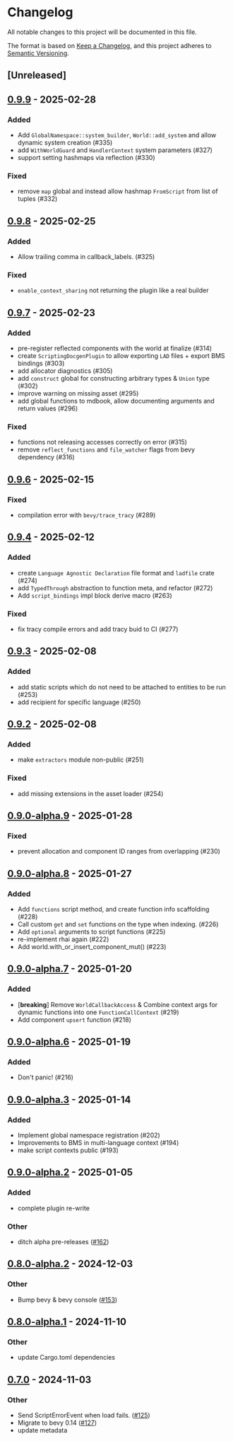 # Changelog

All notable changes to this project will be documented in this file.

The format is based on [Keep a Changelog](https://keepachangelog.com/en/1.0.0/),
and this project adheres to [Semantic Versioning](https://semver.org/spec/v2.0.0.html).

## [Unreleased]

## [0.9.9](https://github.com/makspll/bevy_mod_scripting/compare/bevy_mod_scripting_core-v0.9.8...bevy_mod_scripting_core-v0.9.9) - 2025-02-28

### Added

- Add `GlobalNamespace::system_builder`, `World::add_system` and allow dynamic system creation (#335)
- add `WithWorldGuard` and `HandlerContext` system parameters (#327)
- support setting hashmaps via reflection (#330)

### Fixed

- remove `map` global and instead allow hashmap `FromScript` from list of tuples (#332)

## [0.9.8](https://github.com/makspll/bevy_mod_scripting/compare/bevy_mod_scripting_core-v0.9.7...bevy_mod_scripting_core-v0.9.8) - 2025-02-25

### Added

- Allow trailing comma in callback_labels. (#325)

### Fixed

- `enable_context_sharing` not returning the plugin like a real builder

## [0.9.7](https://github.com/makspll/bevy_mod_scripting/compare/bevy_mod_scripting_core-v0.9.6...bevy_mod_scripting_core-v0.9.7) - 2025-02-23

### Added

- pre-register reflected components with the world at finalize (#314)
- create `ScriptingDocgenPlugin` to allow exporting `LAD` files + export BMS bindings (#303)
- add allocator diagnostics (#305)
- add `construct` global for constructing arbitrary types & `Union` type (#302)
- improve warning on missing asset (#295)
- add global functions to mdbook, allow documenting arguments and return values (#296)

### Fixed

- functions not releasing accesses correctly on error (#315)
- remove `reflect_functions` and `file_watcher` flags from bevy dependency (#316)

## [0.9.6](https://github.com/makspll/bevy_mod_scripting/compare/bevy_mod_scripting_core-v0.9.5...bevy_mod_scripting_core-v0.9.6) - 2025-02-15

### Fixed

- compilation error with `bevy/trace_tracy` (#289)

## [0.9.4](https://github.com/makspll/bevy_mod_scripting/compare/bevy_mod_scripting_core-v0.9.3...bevy_mod_scripting_core-v0.9.4) - 2025-02-12

### Added

- create `Language Agnostic Declaration` file format and `ladfile` crate (#274)
- add `TypedThrough` abstraction to function meta, and refactor (#272)
- Add `script_bindings` impl block derive macro (#263)

### Fixed

- fix tracy compile errors and add tracy buid to CI (#277)

## [0.9.3](https://github.com/makspll/bevy_mod_scripting/compare/bevy_mod_scripting_core-v0.9.2...bevy_mod_scripting_core-v0.9.3) - 2025-02-08

### Added

- add static scripts which do not need to be attached to entities to be run (#253)
- add recipient for specific language (#250)

## [0.9.2](https://github.com/makspll/bevy_mod_scripting/compare/bevy_mod_scripting_core-v0.9.1...bevy_mod_scripting_core-v0.9.2) - 2025-02-08

### Added

- make `extractors` module non-public (#251)

### Fixed

- add missing extensions in the asset loader (#254)

## [0.9.0-alpha.9](https://github.com/makspll/bevy_mod_scripting/compare/bevy_mod_scripting_core-v0.9.0-alpha.8...bevy_mod_scripting_core-v0.9.0-alpha.9) - 2025-01-28

### Fixed

- prevent allocation and component ID ranges from overlapping (#230)

## [0.9.0-alpha.8](https://github.com/makspll/bevy_mod_scripting/compare/bevy_mod_scripting_core-v0.9.0-alpha.7...bevy_mod_scripting_core-v0.9.0-alpha.8) - 2025-01-27

### Added

- Add `functions` script method, and create function info scaffolding (#228)
- Call custom `get` and `set` functions on the type when indexing. (#226)
- Add `optional` arguments to script functions (#225)
- re-implement rhai again (#222)
- Add world.with_or_insert_component_mut() (#223)

## [0.9.0-alpha.7](https://github.com/makspll/bevy_mod_scripting/compare/bevy_mod_scripting_core-v0.9.0-alpha.6...bevy_mod_scripting_core-v0.9.0-alpha.7) - 2025-01-20

### Added

- [**breaking**] Remove `WorldCallbackAccess` & Combine context args for dynamic functions into one `FunctionCallContext` (#219)
- Add component `upsert` function (#218)

## [0.9.0-alpha.6](https://github.com/makspll/bevy_mod_scripting/compare/bevy_mod_scripting_core-v0.9.0-alpha.5...bevy_mod_scripting_core-v0.9.0-alpha.6) - 2025-01-19

### Added

- Don't panic! (#216)

## [0.9.0-alpha.3](https://github.com/makspll/bevy_mod_scripting/compare/bevy_mod_scripting_core-v0.9.0-alpha.2...bevy_mod_scripting_core-v0.9.0-alpha.3) - 2025-01-14

### Added

- Implement global namespace registration (#202)
- Improvements to BMS in multi-language context (#194)
- make script contexts public (#193)

## [0.9.0-alpha.2](https://github.com/makspll/bevy_mod_scripting/compare/bevy_mod_scripting_core-v0.9.0-alpha.1...bevy_mod_scripting_core-v0.9.0-alpha.2) - 2025-01-05

### Added

- complete plugin re-write

### Other

- ditch alpha pre-releases ([#162](https://github.com/makspll/bevy_mod_scripting/pull/162))

## [0.8.0-alpha.2](https://github.com/makspll/bevy_mod_scripting/compare/bevy_mod_scripting_core-v0.8.0-alpha.1...bevy_mod_scripting_core-v0.8.0-alpha.2) - 2024-12-03

### Other

- Bump bevy & bevy console ([#153](https://github.com/makspll/bevy_mod_scripting/pull/153))

## [0.8.0-alpha.1](https://github.com/makspll/bevy_mod_scripting/compare/bevy_mod_scripting_core-v0.8.0-alpha.0...bevy_mod_scripting_core-v0.8.0-alpha.1) - 2024-11-10

### Other

- update Cargo.toml dependencies

## [0.7.0](https://github.com/makspll/bevy_mod_scripting/compare/bevy_mod_scripting_core-v0.6.0...bevy_mod_scripting_core-v0.7.0) - 2024-11-03

### Other

- Send ScriptErrorEvent when load fails. ([#125](https://github.com/makspll/bevy_mod_scripting/pull/125))
- Migrate to bevy 0.14 ([#127](https://github.com/makspll/bevy_mod_scripting/pull/127))
- update metadata

